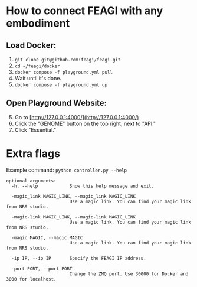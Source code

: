 # How to connect FEAGI with any embodiment
## Load Docker:
1. `git clone git@github.com:feagi/feagi.git`
2. `cd ~/feagi/docker`
3. `docker compose -f playground.yml pull`
4. Wait until it's done.
5. `docker compose -f playground.yml up`

## Open Playground Website:
5. Go to [http://127.0.0.1:4000/](http://127.0.0.1:4000/)
6. Click the "GENOME" button on the top right, next to "API."
7. Click "Essential."


# Extra flags
Example command: `python controller.py --help`
```commandline
optional arguments:
  -h, --help            Show this help message and exit.
  
  -magic_link MAGIC_LINK, --magic_link MAGIC_LINK
                        Use a magic link. You can find your magic link from NRS studio.
                        
  -magic-link MAGIC_LINK, --magic-link MAGIC_LINK
                        Use a magic link. You can find your magic link from NRS studio.
                        
  -magic MAGIC, --magic MAGIC
                        Use a magic link. You can find your magic link from NRS studio.
                        
  -ip IP, --ip IP       Specify the FEAGI IP address.
  
  -port PORT, --port PORT
                        Change the ZMQ port. Use 30000 for Docker and 3000 for localhost.

```
